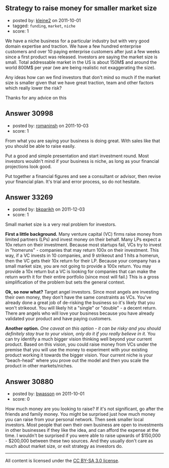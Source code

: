 ## Strategy to raise money for smaller market size

- posted by: [kleine2](https://stackexchange.com/users/-1/13626-kleine2) on 2011-10-01
- tagged: `funding`, `market`, `niche`
- score: 1

We have a niche business for a particular industry but with very good domain expertise and traction.
We have a few hundred enterprise customers and over 10 paying enterprise customers after just a few weeks since a first product was released.
Investors are saying the market size is small. Total addressable market in the US is about 150M$ and around the world 800M$ per year (we are being realistic not exaggerating the size).

Any ideas how can we find investors that don't mind so much if the market size is smaller given that we have great traction, team and other factors which really lower the risk?

Thanks for any advice on this


## Answer 30998

- posted by: [romaninsh](https://stackexchange.com/users/-1/13659-romaninsh) on 2011-10-03
- score: 1

From what you are saying your business is doing great. With sales like that you should be able to raise easily.

Put a good and simple presentation and start investment round. Most investors wouldn't mind if your business is niche, as long as your financial projections look good. 

Put together a financial figures and see a consultant or advisor, then revise your financial plan. It's trial and error process, so do not hesitate. 


## Answer 33269

- posted by: [bkparikh](https://stackexchange.com/users/-1/14682-bkparikh) on 2011-12-03
- score: 1

Small market size is a very real problem for investors.  

**First a little background.**
Many venture capital (VC) firms raise money from limited partners (LPs) and invest money on their behalf.  Many LPs expect a 10x return on their investment.  Because most startups fail, VCs try to invest in "homeruns" - companies that may return 100x on their investment.  This way, if a VC invests in 10 companies, and 9 strikeout and 1 hits a homerun, then the VC gets their 10x return for their LP.  Because your company has a small market size, you are not going to provide a 100x return.  You may provide a 10x return but a VC is looking for companies that can make the return worth it for their entire portfolio (since most will fail.)  This is a gross simplification of the problem but sets the general context.

**Ok, so now what?**
Target angel investors.  Since most angels are investing their own money, they don't have the same constraints as VCs.  You've already done a great job of de-risking the business so it's likely that you won't strikeout.  You will likely hit a "single" or "double" - a decent return.  There are angels who will love your business because you have already validated your product and have paying customers.   

**Another option.**
*One caveat on this option - it can be risky and you should definitely stay true to your vision, only do it if you really believe in it.*  You can try identify a much bigger vision thinking well beyond your current product.  Based on this vision, you could raise money from VCs under the premise that you will use the money to experiment with your existing product working it towards the bigger vision.  Your current niche is your "beach-head" where you prove out the model and then you scale the product in other markets/niches.




## Answer 30880

- posted by: [bwasson](https://stackexchange.com/users/-1/12611-bwasson) on 2011-10-01
- score: 0

How much money are you looking to raise? If it's not significant, go after the friends and family money. You might be surprised just how much money you can raise from your personal network. Then seek smaller local investors. Most people that own their own business are open to investments in other businesses if they like the idea, and can afford the expense at the time. 
I wouldn't be surprised if you were able to raise upwards of $150,000 - $200,000 between these two sources. And they usually don't care as much about market size, or exit strategy as investors do. 



---

All content is licensed under the [CC BY-SA 3.0 license](https://creativecommons.org/licenses/by-sa/3.0/).
